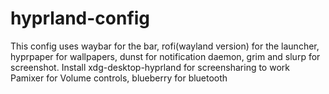 # hyprland-config
This config uses waybar for the bar, rofi(wayland version) for the launcher, hyprpaper for wallpapers, dunst for notification daemon, grim and slurp for screenshot.
Install xdg-desktop-hyprland for screensharing to work
Pamixer for Volume controls, blueberry for bluetooth
